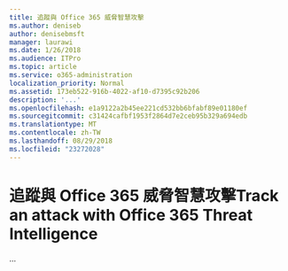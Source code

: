 ```yaml
---
title: 追蹤與 Office 365 威脅智慧攻擊
ms.author: deniseb
author: denisebmsft
manager: laurawi
ms.date: 1/26/2018
ms.audience: ITPro
ms.topic: article
ms.service: o365-administration
localization_priority: Normal
ms.assetid: 173eb522-916b-4022-af10-d7395c92b206
description: '...'
ms.openlocfilehash: e1a9122a2b45ee221cd532bb6bfabf89e01180ef
ms.sourcegitcommit: c31424cafbf1953f2864d7e2ceb95b329a694edb
ms.translationtype: MT
ms.contentlocale: zh-TW
ms.lasthandoff: 08/29/2018
ms.locfileid: "23272028"
---
```

# <a name="track-an-attack-with-office-365-threat-intelligence"></a><span data-ttu-id="81b5b-103">追蹤與 Office 365 威脅智慧攻擊</span><span class="sxs-lookup"><span data-stu-id="81b5b-103">Track an attack with Office 365 Threat Intelligence</span></span>

<span data-ttu-id="81b5b-104">...</span><span class="sxs-lookup"><span data-stu-id="81b5b-104"></span></span>
  

